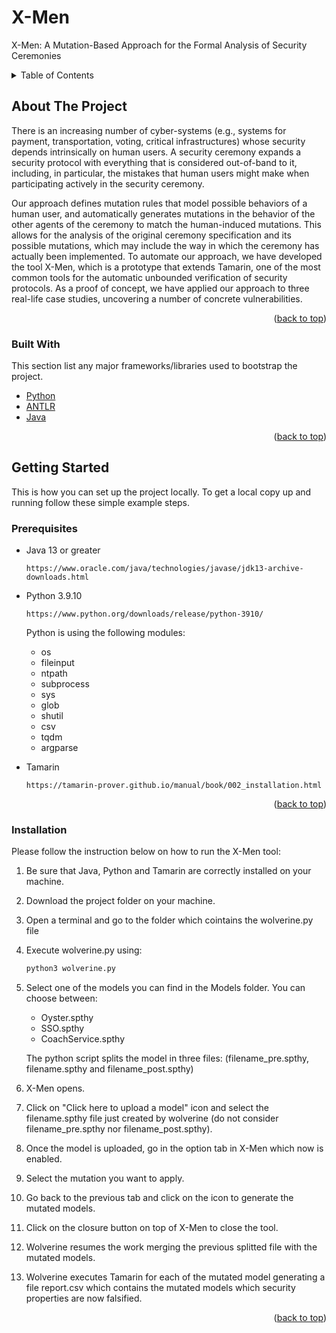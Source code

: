 # X-Men
X-Men: A Mutation-Based Approach for the Formal Analysis of Security Ceremonies

<!-- TABLE OF CONTENTS -->
<details>
  <summary>Table of Contents</summary>
  <ol>
    <li>
      <a href="#about-the-project">About The Project</a>
      <ul>
        <li><a href="#built-with">Built With</a></li>
      </ul>
    </li>
    <li>
      <a href="#getting-started">Getting Started</a>
      <ul>
        <li><a href="#prerequisites">Prerequisites</a></li>
        <li><a href="#installation">Installation</a></li>
      </ul>
    </li>
    <li><a href="#usage">Usage</a></li>
    <li><a href="#license">License</a></li>
    <li><a href="#contact">Contact</a></li>
  </ol>
</details>


<!-- ABOUT THE PROJECT -->
## About The Project

  There is an increasing number of cyber-systems (e.g., systems for payment, transportation, voting, critical infrastructures) whose security depends intrinsically on human users. 
  A security ceremony expands a security protocol with everything that is considered out-of-band to it, including, in particular, the mistakes that human users might make when participating actively in the security ceremony. 
  <!--In this paper, we introduce a novel approach for the formal and automated analysis of security ceremonies. -->
  Our approach defines mutation rules that model possible behaviors of a human user, and automatically generates mutations in the behavior of the other agents of the ceremony to match the human-induced mutations. 
  This allows for the analysis of the original ceremony specification and its possible mutations, which may include the way in which the ceremony has actually been implemented. 
  To automate our approach, we have developed the tool X-Men, which is a prototype that extends Tamarin, one of the most common tools for the automatic unbounded verification of security protocols. 
  As a proof of concept, we have <!--%defined four mutations that formalize possible human behaviors and--> applied our approach to three real-life case studies, uncovering a number of concrete vulnerabilities.

<p align="right">(<a href="#top">back to top</a>)</p>

### Built With

This section list any major frameworks/libraries used to bootstrap the project. 

* [Python](https://www.python.org)
* [ANTLR](https://www.antlr.org)
* [Java](https://www.java.com/en/)

<p align="right">(<a href="#top">back to top</a>)</p>

<!-- GETTING STARTED -->
## Getting Started

This is how you can set up the project locally.
To get a local copy up and running follow these simple example steps.

### Prerequisites

* Java 13 or greater
  ```url
  https://www.oracle.com/java/technologies/javase/jdk13-archive-downloads.html
  ```
  
 * Python 3.9.10
    ```url
    https://www.python.org/downloads/release/python-3910/
    ```
    
    Python is using the following modules:
    
    * os
    * fileinput
    * ntpath
    * subprocess
    * sys
    * glob
    * shutil
    * csv
    * tqdm
    * argparse
    
* Tamarin
    ```url
    https://tamarin-prover.github.io/manual/book/002_installation.html
    ```
    
    <p align="right">(<a href="#top">back to top</a>)</p>

### Installation

Please follow the instruction below on how to run the X-Men tool:

1. Be sure that Java, Python and Tamarin are correctly installed on your machine.
2. Download the project folder on your machine.
3. Open a terminal and go to the folder which cointains the wolverine.py file
4. Execute wolverine.py using:
   ```sh
   python3 wolverine.py
   ```
4. Select one of the models you can find in the Models folder. You can choose between:
   * Oyster.spthy
   * SSO.spthy
   * CoachService.spthy
   
   The python script splits the model in three files: (filename_pre.spthy, filename.spthy and filename_post.spthy)
   
5. X-Men opens.
6. Click on "Click here to upload a model" icon and select the filename.spthy file just created by wolverine (do not consider filename_pre.spthy nor filename_post.spthy).
7. Once the model is uploaded, go in the option tab in X-Men which now is enabled.
8. Select the mutation you want to apply.
9. Go back to the previous tab and click on the icon to generate the mutated models.
10. Click on the closure button on top of X-Men to close the tool.
11. Wolverine resumes the work merging the previous splitted file with the mutated models.
12. Wolverine executes Tamarin for each of the mutated model generating a file report.csv which contains the mutated models which security properties are now falsified.

<p align="right">(<a href="#top">back to top</a>)</p>


